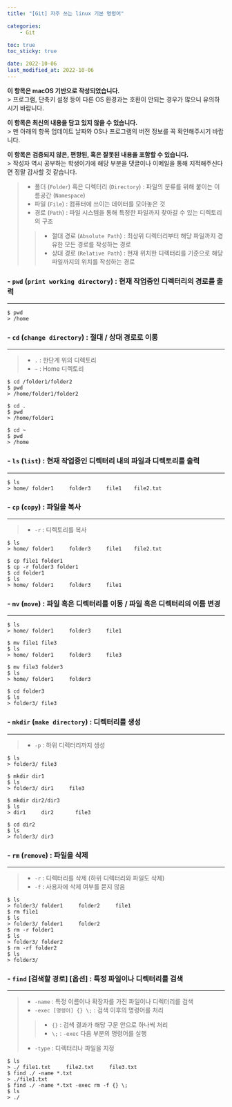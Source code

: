 ```yaml
---
title: "[Git] 자주 쓰는 linux 기본 명령어"

categories:
    - Git

toc: true
toc_sticky: true

date: 2022-10-06
last_modified_at: 2022-10-06
---
```


<p class="notice--info"><strong>이 항목은 macOS 기반으로 작성되었습니다.</strong><br>> 프로그램, 단축키 설정 등이 다른 OS 환경과는 호환이 안되는 경우가 많으니 유의하시기 바랍니다.</p>

<p class="notice--danger"><strong>이 항목은 최신의 내용을 담고 있지 않을 수 있습니다.</strong><br>> 맨 아래의 항목 업데이트 날짜와 OS나 프로그램의 버전 정보를 꼭 확인해주시기 바랍니다.</p>

<p class="notice--warning"><strong>이 항목은 검증되지 않은, 편향된, 혹은 잘못된 내용을 포함할 수 있습니다.</strong><br>> 작성자 역시 공부하는 학생이기에 해당 부분을 댓글이나 이메일을 통해 지적해주신다면 정말 감사할 것 같습니다.</p>

> - 폴더 (```Folder```) 혹은 디렉터리 (```Directory```) : 파일의 분류를 위해 붙이는 이름공간 (```Namespace```)
> - 파일 (```File```) : 컴퓨터에 쓰이는 데이터를 모아놓은 것
> - 경로 (```Path```) : 파일 시스템을 통해 특정한 파일까지 찾아갈 수 있는 디렉토리의 구조
>> - 절대 경로 (```Absolute Path```) : 최상위 디렉터리부터 해당 파일까지 경유한 모든 경로를 작성하는 경로
>> - 상대 경로 (```Relative Path```) : 현재 위치한 디렉터리를 기준으로 해당 파일까지의 위치를 작성하는 경로

### - ```pwd``` (```print working directory```) : 현재 작업중인 디렉터리의 경로를 출력
<hr>

```
$ pwd
> /home
```

### - ```cd``` (```change directory```) : 절대 / 상대 경로로 이롱
<hr>

> - ```.``` : 한단계 위의 디렉토리
> - ```~``` : Home 디렉토리

```
$ cd /folder1/folder2
$ pwd
> /home/folder1/folder2

$ cd .
$ pwd
> /home/folder1

$ cd ~
$ pwd
> /home
```

### - ```ls``` (```list```) : 현재 작업중인 디렉터리 내의 파일과 디렉토리를 출력
<hr>

```
$ ls
> home/ folder1     folder3     file1    file2.txt
```

### - ```cp``` (```copy```) : 파일을 복사
<hr>

> - ```-r``` : 디렉토리를 복사

```
$ ls
> home/ folder1     folder3     file1    file2.txt

$ cp file1 folder1
$ cp -r folder3 folder1
$ cd folder1
$ ls
> home/ folder1     folder3     file1
```

### - ```mv``` (```move```) : 파일 혹은 디렉터리를 이동 / 파일 혹은 디렉터리의 이름 변경
<hr>

```
$ ls
> home/ folder1     folder3     file1

$ mv file1 file3
$ ls
> home/ folder1     folder3     file3

$ mv file3 folder3
$ ls
> home/ folder1     folder3

$ cd folder3
$ ls
> folder3/ file3
```

### - ```mkdir``` (```make directory```) : 디렉터리를 생성
<hr>

> - ```-p``` : 하위 디렉터리까지 생성

```
$ ls
> folder3/ file3

$ mkdir dir1
$ ls
> folder3/ dir1     file3

$ mkdir dir2/dir3
$ ls
> dir1     dir2       file3

$ cd dir2
$ ls
> folder3/ dir3
```

### - ```rm``` (```remove```) : 파일을 삭제
<hr>

> - ```-r``` : 디렉터리를 삭제 (하위 디렉터리와 파일도 삭제)
> - ```-f``` : 사용자에 삭제 여부를 묻지 않음

```
$ ls
> folder3/ folder1     folder2     file1
$ rm file1
$ ls
> folder3/ folder1     folder2
$ rm -r folder1
$ ls
> folder3/ folder2
$ rm -rf folder2
$ ls
> folder3/
```

### - ```find``` [검색할 경로] [옵션] : 특정 파일이나 디렉터리를 검색
<hr>

> - ```-name``` : 특정 이름이나 확장자를 가진 파일이나 디렉터리를 검색
> - ```-exec [명령어] {} \;``` : 검색 이후의 명령어를 처리
>> - ```{}``` : 검색 결과가 해당 구문 안으로 하나씩 처리
>> - ```\;``` : ```-exec``` 다음 부분의 명령어를 실행
> - ```-type``` : 디렉터리나 파일을 지정

```
$ ls
> ./ file1.txt     file2.txt     file3.txt
$ find ./ -name *.txt
> ./file1.txt
$ find ./ -name *.txt -exec rm -f {} \;
$ ls
> ./
```